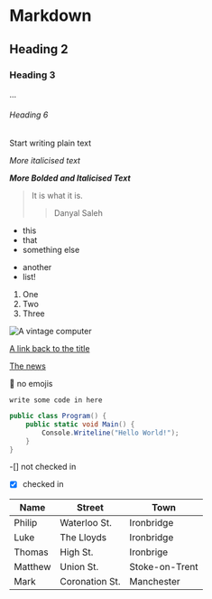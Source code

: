 # Markdown

## Heading 2

### Heading 3

...

###### Heading 6

Start writing plain text

_More italicised text_

*__More Bolded and Italicised Text__*

> It is what it is.
> > Danyal Saleh

- this
- that
- something else

* another
* list!

1. One
1. Two
99. Three

![A vintage computer](./images/vintageAtari.jpg)

[A link back to the title](#main-title)

[The news](https://bbc.co.uk)

:rocket: no emojis

`write some code in here`

```C#
public class Program() {
    public static void Main() {
        Console.Writeline("Hello World!");
    }
}
```

-[] not checked in 
-[x] checked in 

Name | Street | Town
--- | --- |---
Philip | Waterloo St. | Ironbridge
Luke | The Lloyds | Ironbridge
Thomas | High St. | Ironbrige
Matthew | Union St. | Stoke-on-Trent
Mark | Coronation St. | Manchester


